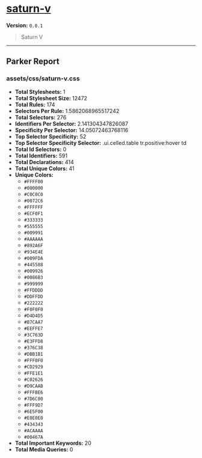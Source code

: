# [saturn-v]( https://github.com/marcio/saturn-v )

**Version:** `0.0.1`

> Saturn V

* * *

## Parker Report

### assets/css/saturn-v.css

- **Total Stylesheets:** 1
- **Total Stylesheet Size:** 12472
- **Total Rules:** 174
- **Selectors Per Rule:** 1.5862068965517242
- **Total Selectors:** 276
- **Identifiers Per Selector:** 2.141304347826087
- **Specificity Per Selector:** 14.05072463768116
- **Top Selector Specificity:** 52
- **Top Selector Specificity Selector:** .ui.celled.table tr.positive:hover td
- **Total Id Selectors:** 0
- **Total Identifiers:** 591
- **Total Declarations:** 414
- **Total Unique Colors:** 41
- **Unique Colors:**
	- `#FFFF00`
	- `#000000`
	- `#C0C0C0`
	- `#0072C6`
	- `#FFFFFF`
	- `#ECF0F1`
	- `#333333`
	- `#555555`
	- `#009991`
	- `#AAAAAA`
	- `#892A6F`
	- `#934E4E`
	- `#009FDA`
	- `#445588`
	- `#009926`
	- `#0086B3`
	- `#999999`
	- `#FFDDDD`
	- `#DDFFDD`
	- `#222222`
	- `#F0F0F0`
	- `#D4D4D5`
	- `#B7CAA7`
	- `#EEFFE7`
	- `#3C763D`
	- `#E3FFD8`
	- `#376C38`
	- `#DBB1B1`
	- `#FFF0F0`
	- `#CD2929`
	- `#FFE1E1`
	- `#C02626`
	- `#D9CAAB`
	- `#FFFBE6`
	- `#7D6C00`
	- `#FFF9D7`
	- `#6E5F00`
	- `#E0E0E0`
	- `#434343`
	- `#ACAAAA`
	- `#00467A`
- **Total Important Keywords:** 20
- **Total Media Queries:** 0
